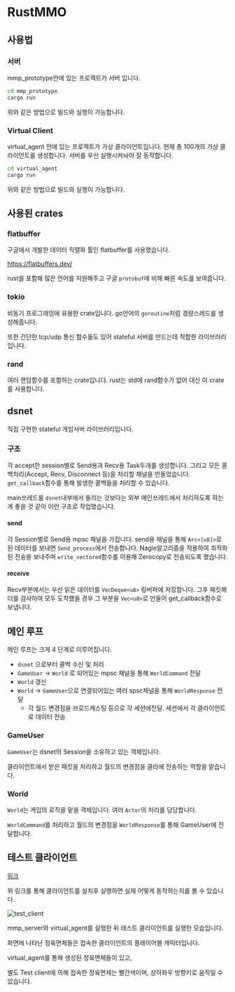 # RustMMO

## 사용법
### 서버
mmp_prototype안에 있는 프로젝트가 서버 입니다.

```bash
cd mmp_prototype
cargo run
```

위와 같은 방법으로 빌드와 실행이 가능합니다.

### Virtual Client
virtual_agent 안에 있는 프로젝트가 가상 클라이언트입니다.
현재 총 100개의 가상 클라이언트를 생성합니다. 서버를 우선 실행시켜놔야 잘 동작합니다.

```bash
cd virtual_agent
cargo run
```

위와 같은 방법으로 빌드와 실행이 가능합니다.

## 사용된 crates
### flatbuffer
구글에서 개발한 데이터 직렬화 툴인 flatbuffer를 사용했습니다.

https://flatbuffers.dev/

rust를 포함해 많은 언어를 지원해주고 구글 `protobuf`에 비해 빠른 속도를 보여줍니다.

### tokio
비동기 프로그래밍에 유용한 crate입니다.
go언어의 `goroutine`처럼 경량스레드를 생성해줍니다.

또한 간단한 tcp/udp 통신 함수들도 있어 stateful 서버를 만드는데 적합한 라이브러리입니다.

### rand
여러 랜덤함수를 포함하는 crate입니다.
rust는 std에 rand함수가 없어 대신 이 crate를 사용합니다.


## dsnet
직접 구현한 stateful 게임서버 라이브러리입니다.

### 구조
각 accept한 session별로 Send용과 Recv용 Task두개를 생성합니다.
그리고 모든 콜백처리(Accept, Recv, Disconnect 등)을 처리할 채널을 만들었습니다.
`get_callback`함수를 통해 발생한 콜백들을 처리할 수 있습니다.

main쓰레드를 `dsnet`내부에서 돌리는 것보다는 외부 메인쓰레드에서 처리하도록 하는게 좋을 것 같아 이런 구조로 작업했습니다.

#### send
각 Session별로 Send용 mpsc 채널을 가집니다.
send용 채널을 통해 `Arc<[u8]>`로 된 데이터를 보내면 `Send_process`에서 전송합니다.
Nagle알고리즘을 적용하여 최적화된 전송을 보내주며 `write_vectored`함수를 이용해 Zerocopy로 전송되도록 했습니다.

#### receive
Recv부분에서는 우선 읽은 데이터를 `VecDeque<u8>` 링버퍼에 저장합니다.
그후 패킷해더를 검사하여 모두 도착했을 경우 그 부분을 `Vec<u8>`로 만들어 get_callback함수로 보냅니다.


## 메인 루프
메인 루프는 크게 4 단계로 이루어집니다.
- `dsnet` 으로부터 콜백 수신 및 처리
- `GameUser` -> `World` 로 되어있는 mpsc 채널을 통해 `WorldCommand` 전달
- `World` 갱신
- `World` -> `GameUser`으로 연결되어있는 여러 spsc채널을 통해 `WorldResponse` 전달
  - 각 월드 변경점을 브로드캐스팅 등으로 각 세션에전달. 세션에서 각 클라이언트로 데이터 전송

### GameUser
`GameUser`는 dsnet의 Session을 소유하고 있는 객체입니다.

클라이언트에서 받은 패킷을 처리하고 월드의 변경점을 클라에 전송하는 역할을 맡습니다.

### World
`World`는 게임의 로직을 맡을 객체입니다. 여러 `Actor`의 처리를 담당합니다.

`WorldCommand`를 처리하고 월드의 변경점을 `WorldResponse`를 통해 GameUser에 전달합니다.

## 테스트 클라이언트
[링크](https://1drv.ms/f/c/c07419687adffcbf/EgMjW3yVjGFDsWEYxCVNWPwBAcQ9vSUJ_fANbXJvibK_gw?e=yXXIvR)

위 링크를 통해 클라이언트를 설치후 실행하면 실제 어떻게 동작하는지를 볼 수 있습니다.

![test_client](/readme_resource/test_client.webp)

mmp_server와 virtual_agent를 실행한 뒤 테스트 클라이언트를 실행한 모습입니다.

화면에 나타난 정육면체들은 접속한 클라이언트의 플레이어블 캐릭터입니다.

virtual_agent를 통해 생성된 정육면체들이 있고,

별도 Test client에 의해 접속한 정육면체는 빨간색이며, 상하좌우 방향키로 움직일 수 있습니다.
